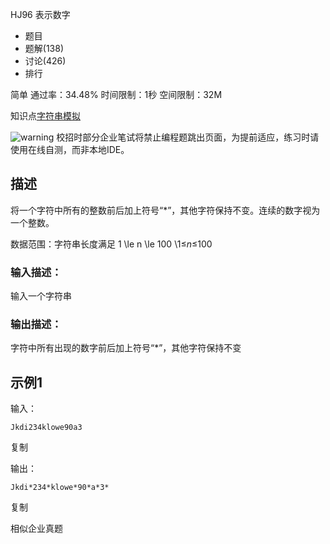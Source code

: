 HJ96 表示数字







- 题目
- 题解(138)
- 讨论(426)
- 排行

简单 通过率：34.48% 时间限制：1秒 空间限制：32M

知识点[字符串](https://www.nowcoder.com/exam/oj/ta?page=2&tpId=37&type=37?tag=579)[模拟](https://www.nowcoder.com/exam/oj/ta?page=2&tpId=37&type=37?tag=595)

![warning](https://static.nowcoder.com/fe/file/images/web/ta/warning.png) 校招时部分企业笔试将禁止编程题跳出页面，为提前适应，练习时请使用在线自测，而非本地IDE。

## 描述

将一个字符中所有的整数前后加上符号“*”，其他字符保持不变。连续的数字视为一个整数。

数据范围：字符串长度满足 1 \le n \le 100 \1≤*n*≤100 

### 输入描述：

输入一个字符串

### 输出描述：

字符中所有出现的数字前后加上符号“*”，其他字符保持不变

## 示例1

输入：

```
Jkdi234klowe90a3
```

复制

输出：

```
Jkdi*234*klowe*90*a*3*
```

复制

相似企业真题